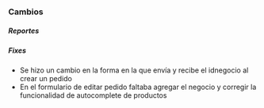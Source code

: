 <h3>Cambios</h3>
<h5>Reportes</h5>
<ul>

</ul>

<h5>Fixes</h5>
<ul>
    <li>Se hizo un cambio en la forma en la que envía y recibe el idnegocio al crear un pedido</li>
    <li>En el formulario de editar pedido faltaba agregar el negocio y corregir la funcionalidad de autocomplete de productos</li>
</ul>